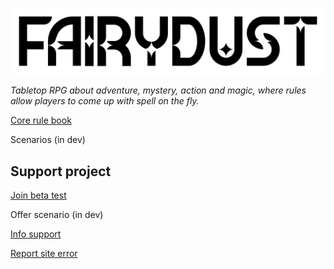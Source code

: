 ![FAIRIDUST](img/logo.png)

_Tabletop RPG about adventure, mystery, action and magic,_
_where rules allow players to come up with spell on the fly._

[Core rule book](a_corebook/index.md)

Scenarios (in dev)

## Support project

[Join beta test](support/beta.md)

Offer scenario (in dev)

[Info support](support/info.md)

[Report site error](support/report.md)